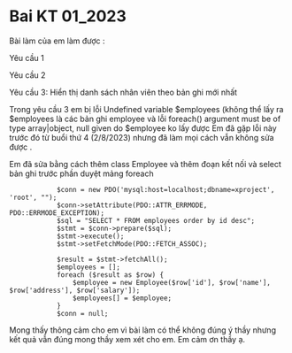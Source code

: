 # Bai KT 01_2023

Bài làm của em làm được : 

Yêu cầu 1

Yêu cầu 2
 
Yêu cầu 3:
Hiển thị danh sách nhân viên theo bản ghi mới nhất 

Trong yêu cầu 3 em bị lỗi 
  Undefined variable $employees (không thể lấy ra $employees là các bản ghi employee 
  và lỗi foreach() argument must be of type array|object, null given  do $employee ko lấy được
  Em đã gặp lỗi này trước đó từ buổi thứ 4 (2/8/2023) nhưng đã làm mọi cách vẫn không sửa được .

Em đã sửa bằng cách thêm class Employee và thêm đoạn kết nối và select bản ghi trước phần duyệt mảng foreach 
               
                $conn = new PDO('mysql:host=localhost;dbname=xproject', 'root', "");
                $conn->setAttribute(PDO::ATTR_ERRMODE, PDO::ERRMODE_EXCEPTION);
                $sql = "SELECT * FROM employees order by id desc";
                $stmt = $conn->prepare($sql);
                $stmt->execute();
                $stmt->setFetchMode(PDO::FETCH_ASSOC);

                $result = $stmt->fetchAll();
                $employees = [];
                foreach ($result as $row) {
                    $employee = new Employee($row['id'], $row['name'], $row['address'], $row['salary']);
                    $employees[] = $employee;
                }
                $conn = null;
Mong thấy thông cảm cho em vì bài làm có thể không đúng ý thầy nhưng kết quả vẫn đúng mong thầy xem xét cho em.
Em cảm ơn thầy ạ.
